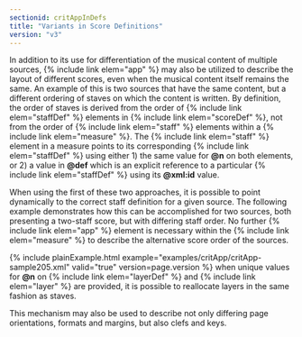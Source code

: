 ```yaml
---
sectionid: critAppInDefs
title: "Variants in Score Definitions"
version: "v3"
---
```


In addition to its use for differentiation of the musical content of multiple sources,
{% include link elem="app" %} may also be utilized to describe the layout of different scores, even
when the musical content itself remains the same. An example of this is two sources
that have
the same content, but a different ordering of staves on which the content is written.
By
definition, the order of staves is derived from the order of {% include link elem="staffDef" %}
elements in {% include link elem="scoreDef" %}, not from the order of {% include link elem="staff" %}
elements within a {% include link elem="measure" %}. The {% include link elem="staff" %} element in a
measure points to its corresponding {% include link elem="staffDef" %} using either 1) the same
value for **@n** on both elements, or 2) a value in **@def** which is an explicit
reference to a particular {% include link elem="staffDef" %} using its **@xml:id**
value.

When using the first of these two approaches, it is possible to point dynamically
to the
correct staff definition for a given source. The following example demonstrates how
this can
be accomplished for two sources, both presenting a two-staff score, but with differing
staff
order. No further {% include link elem="app" %} element is necessary within the {% include link elem="measure" %} to describe the alternative score order of the sources.

{% include plainExample.html example="examples/critApp/critApp-sample205.xml" valid="true" version=page.version %}
when unique values for **@n** on {% include link elem="layerDef" %} and {% include link elem="layer" %} are provided, it is possible to reallocate layers in the same fashion as
staves.

This mechanism may also be used to describe not only differing page orientations,
formats and
margins, but also clefs and keys.

